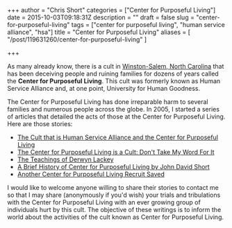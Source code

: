 +++
author = "Chris Short"
categories = ["Center for Purposeful Living"]
date = 2015-10-03T09:18:31Z
description = ""
draft = false
slug = "center-for-purposeful-living"
tags = ["center for purposeful living", "human service alliance", "hsa"]
title = "Center for Purposeful Living"
aliases = [
    "/post/119631260/center-for-purposeful-living"
]

+++

As many already know, there is a cult in [Winston-Salem, North Carolina](http://maps.google.com/maps?q=center+for+purposeful+living&sourceid=navclient-ff&ie=UTF8&hl=en&ll=36.114572,-80.188614&spn=0.003081,0.006974&t=h&z=18) that has been deceiving people and ruining families for dozens of years called the **Center for Purposeful Living**.  This cult was formerly known as Human Service Alliance and, at one point, University for Human Goodness.

<script async src="//pagead2.googlesyndication.com/pagead/js/adsbygoogle.js"></script>
<!-- chrisshort.net Responsive -->
<ins class="adsbygoogle"
     style="display:block"
     data-ad-client="ca-pub-8972983586873269"
     data-ad-slot="1297095894"
     data-ad-format="auto"></ins>
<script>
   (adsbygoogle = window.adsbygoogle || []).push({});
</script>

The Center for Purposeful Living has done irreparable harm to several families and numerous people across the globe.  In 2005, I started a series of articles that detailed the acts of those at the Center for Purposeful Living.  Here are those stories:

* [The Cult that is Human Service Alliance and the Center for Purposeful Living](/the-cult-that-is-human-service-alliance-and-the-center-for-purposeful-living-2)
* [The Center for Purposeful Living is a Cult: Don't Take My Word For It](/the-center-for-purposeful-living-is-a-cult-dont-take-my-word-for-it/)
* [The Teachings of Derwyn Lackey](/the-teachings-of-derwyn-lackey)
* [A Brief History of Center for Purposeful Living by John David Short](/a-brief-history-of-center-for-purposeful-living-by-john-david-short/)
* [Another Center for Purposeful Living Recruit Saved](/another-center-for-purposeful-living-recruit-saved)

I would like to welcome anyone willing to share their stories to contact me so that I may share (anonymously if you'd wish) your trials and tribulations with the Center for Purposeful Living with an ever growing group of individuals hurt by this cult.  The objective of these writings is to inform the world about the activities of the cult known as Center for Purposeful Living.
